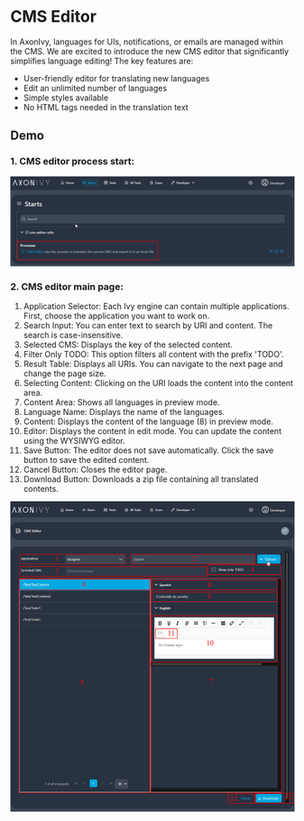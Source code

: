 # CMS Editor
In AxonIvy, languages for UIs, notifications, or emails are managed within the CMS. We are excited to introduce the new CMS editor that significantly simplifies language editing! The key features are:

- User-friendly editor for translating new languages
- Edit an unlimited number of languages
- Simple styles available
- No HTML tags needed in the translation text

## Demo
### 1. CMS editor process start:

![](./images/1-cms-editor-process.png)

### 2. CMS editor main page:

1. Application Selector: Each Ivy engine can contain multiple applications. First, choose the application you want to work on.
2. Search Input: You can enter text to search by URI and content. The search is case-insensitive.
3. Selected CMS: Displays the key of the selected content.
4. Filter Only TODO: This option filters all content with the prefix 'TODO'.
5. Result Table: Displays all URIs. You can navigate to the next page and change the page size.
6. Selecting Content: Clicking on the URI loads the content into the content area.
7. Content Area: Shows all languages in preview mode.
8. Language Name: Displays the name of the languages.
9. Content: Displays the content of the language (8) in preview mode.
10. Editor: Displays the content in edit mode. You can update the content using the WYSIWYG editor.
11. Save Button: The editor does not save automatically. Click the save button to save the edited content.
12. Cancel Button: Closes the editor page.
13. Download Button: Downloads a zip file containing all translated contents.

![](./images/2-cms-editor-main-page.png)

